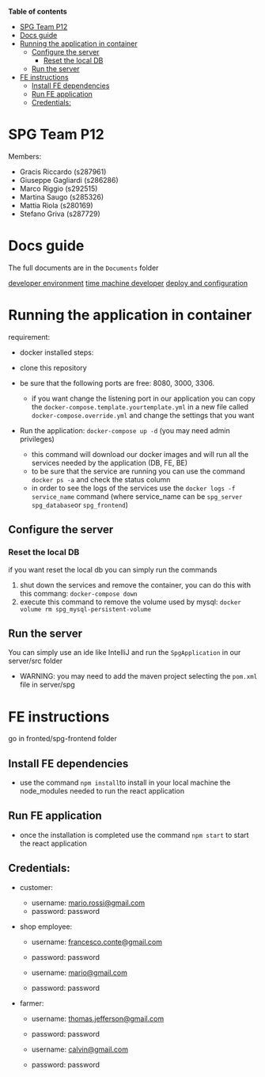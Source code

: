 **Table of contents**
- [SPG Team P12](#spg-team-p12)
- [Docs guide](#docs-guide)
- [Running the application in container](#running-the-application-in-container)
  - [Configure the server](#configure-the-server)
    - [Reset the local DB](#reset-the-local-db)
  - [Run the server](#run-the-server)
- [FE instructions](#fe-instructions)
  - [Install FE dependencies](#install-fe-dependencies)
  - [Run FE application](#run-fe-application)
  - [Credentials:](#credentials)
# SPG Team P12
Members:
 - Gracis Riccardo (s287961)
 - Giuseppe Gagliardi (s286286)
 - Marco Riggio (s292515)
 - Martina Saugo (s285326)
 - Mattia Riola (s280169)
 - Stefano Griva (s287729)

# Docs guide

The full documents are in the `Documents` folder

[developer environment](/Documentation/SPG_contributes.md)
[time machine developer](/Documentation/TimeMachineManual.md)
[deploy and configuration](/Documentation/SPG_deploy.md)


# Running the application in container
requirement: 
  - docker installed
steps:

- clone this repository
- be sure that the following ports are free: 8080, 3000, 3306.
  - if you want change the listening port in our application you can copy the `docker-compose.template.yourtemplate.yml` in a new file called `docker-compose.override.yml` and change the settings that you want
- Run the application: `docker-compose up -d` (you may need admin privileges)
  - this command will download our docker images and will run all the services needed by the application (DB, FE, BE)
  - to be sure that the service are running you can use the command `docker ps -a` and check the status column
  - in order to see the logs of the services use the `docker logs -f service_name` command (where service_name can be `spg_server` `spg_database`or `spg_frontend`)



## Configure the server

### Reset the local DB
 
 if you want reset the local db you can simply run the commands 
 1. shut down the services and remove the container, you can do this with this commang: `docker-compose down` 
 2. execute this command to remove the volume used by mysql: `docker volume rm spg_mysql-persistent-volume`


## Run the server

You can simply use an ide like IntelliJ and run the `SpgApplication` in our server/src folder

 + WARNING: you may need to add the maven project selecting the `pom.xml` file in server/spg

# FE instructions

go in fronted/spg-frontend  folder
## Install FE dependencies

 + use the command `npm install`to install in your local machine the node_modules needed to run the react application

## Run FE application

 + once the installation is completed use the command `npm start` to start the react application

## Credentials:
  - customer: 
    - username: mario.rossi@gmail.com
    - password: password   

 - shop employee: 
    - username: francesco.conte@gmail.com
    - password: password

    - username: mario@gmail.com
    - password: password

 - farmer: 
    - username: thomas.jefferson@gmail.com
    - password: password

    - username: calvin@gmail.com
    - password: password

